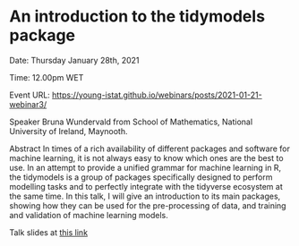 # An introduction to the tidymodels package
Date: Thursday January 28th, 2021

Time: 12.00pm WET

Event URL: https://young-istat.github.io/webinars/posts/2021-01-21-webinar3/


Speaker
Bruna Wundervald from School of Mathematics, National University of Ireland, Maynooth.

Abstract
In times of a rich availability of different packages and software for machine learning, it is not always easy to know which ones are the best to use. In an attempt to provide a unified grammar for machine learning in R, the tidymodels is a group of packages specifically designed to perform modelling tasks and to perfectly integrate with the tidyverse ecosystem at the same time. In this talk, I will give an introduction to its main packages, showing how they can be used for the pre-processing of data, and training and validation of machine learning models.


Talk slides at [this link](/slides/slides.html)